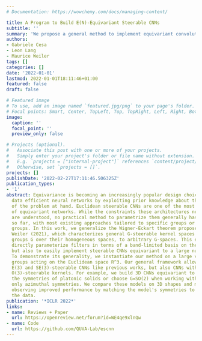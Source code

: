 ```yaml
---
# Documentation: https://wowchemy.com/docs/managing-content/

title: A Program to Build E(N)-Equivariant Steerable CNNs
subtitle: ''
summary: 'We propose a general method to implement equivariant convolutional neural networks and demonstrate it for 3D equivariant tasks. The implementation is based on the Wigner-Eckart theorem for steerable kernels.'
authors:
- Gabriele Cesa
- Leon Lang
- Maurice Weiler
tags: []
categories: []
date: '2022-01-01'
lastmod: 2022-01-01T18:11:46+01:00
featured: false
draft: false

# Featured image
# To use, add an image named `featured.jpg/png` to your page's folder.
# Focal points: Smart, Center, TopLeft, Top, TopRight, Left, Right, BottomLeft, Bottom, BottomRight.
image:
  caption: ''
  focal_point: ''
  preview_only: false

# Projects (optional).
#   Associate this post with one or more of your projects.
#   Simply enter your project's folder or file name without extension.
#   E.g. `projects = ["internal-project"]` references `content/project/deep-learning/index.md`.
#   Otherwise, set `projects = []`.
projects: []
publishDate: '2022-02-27T17:11:46.506325Z'
publication_types:
- '1'
abstract: Equivariance is becoming an increasingly popular design choice to build
  data efficient neural networks by exploiting prior knowledge about the symmetries
  of the problem at hand. Euclidean steerable CNNs are one of the most common classes
  of equivariant networks. While the constraints these architectures need to satisfy
  are understood, no practical method to parametrize them generally has been described
  so far, with most existing approaches tailored to specific groups or classes of
  groups. In this work, we generalize the Wigner-Eckart theorem proposed in Lang &
  Weiler (2021), which characterizes general G-steerable kernel spaces for compact
  groups G over their homogeneous spaces, to arbitrary G-spaces. This enables us to
  directly parameterize filters in terms of a band-limited basis on the base space,
  but also to easily implement steerable CNNs equivariant to a large number of groups.
  To demonstrate its generality, we instantiate our method on a large variety of isometry
  groups acting on the Euclidean space R^3. Our general framework allows us to build
  E(3) and SE(3)-steerable CNNs like previous works, but also CNNs with arbitrary
  O(3)-steerable kernels. For example, we build 3D CNNs equivariant to
  the symmetries of platonic solids or choose G=SO(2) when working with 3D data having
  only azimuthal symmetries. We compare these models on 3D shapes and molecular datasets,
  observing improved performance by matching the model's symmetries to the ones of
  the data.
publication: '*ICLR 2022*'
links:
- name: Reviews + Paper
  url: https://openreview.net/forum?id=WE4qe9xlnQw
- name: Code
  url: https://github.com/QUVA-Lab/escnn
---
```

